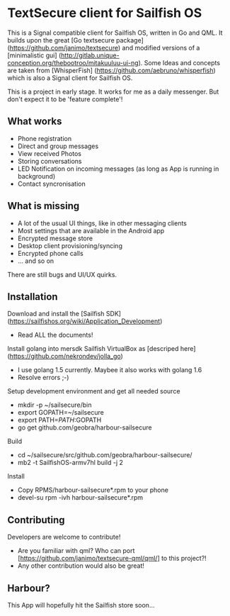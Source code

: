 # TextSecure client for Sailfish OS

This is a Signal compatible client for Sailfish OS, written in Go and QML.
It builds upon the great [Go textsecure package] (https://github.com/janimo/textsecure) and modified versions of a
[minimalistic gui] (http://gitlab.unique-conception.org/thebootroo/mitakuuluu-ui-ng). Some Ideas and concepts are taken
from [WhisperFish] (https://github.com/aebruno/whisperfish) which is also a Signal client for Sailfish OS.

This is a project in early stage. It works for me as a daily messenger. But don't expect it to be 'feature complete'!

What works
-----------

 * Phone registration
 * Direct and group messages
 * View received Photos
 * Storing conversations
 * LED Notification on incoming messages (as long as App is running in background)
 * Contact syncronisation 

What is missing
---------------

 * A lot of the usual UI things, like in other messaging clients
 * Most settings that are available in the Android app
 * Encrypted message store
 * Desktop client provisioning/syncing
 * Encrypted phone calls
 * ... and so on

There are still bugs and UI/UX quirks.

Installation
------------

Download and install the [Sailfish SDK] (https://sailfishos.org/wiki/Application_Development)

 * Read ALL the documents!

Install golang into mersdk Sailfish VirtualBox as [descriped here] (https://github.com/nekrondev/jolla_go)

 * I use golang 1.5 currently. Maybee it also works with golang 1.6
 * Resolve errors ;-)

Setup development environment and get all needed source

 * mkdir -p ~/sailsecure/bin
 * export GOPATH=~/sailsecure
 * export PATH=$PATH:$GOPATH
 * go get github.com/geobra/harbour-sailsecure

Build

 * cd ~/sailsecure/src/github.com/geobra/harbour-sailsecure/ 
 * mb2 -t SailfishOS-armv7hl build -j 2

Install

 * Copy RPMS/harbour-sailsecure*.rpm to your phone
 * devel-su rpm -ivh harbour-sailsecure*.rpm


Contributing
------------
Developers are welcome to contribute!
 * Are you familiar with qml? Who can port [https://github.com/janimo/textsecure-qml/qml/] to this project?!
 * Any other contribution would also be great!

Harbour?
--------
This App will hopefully hit the Sailfish store soon...


